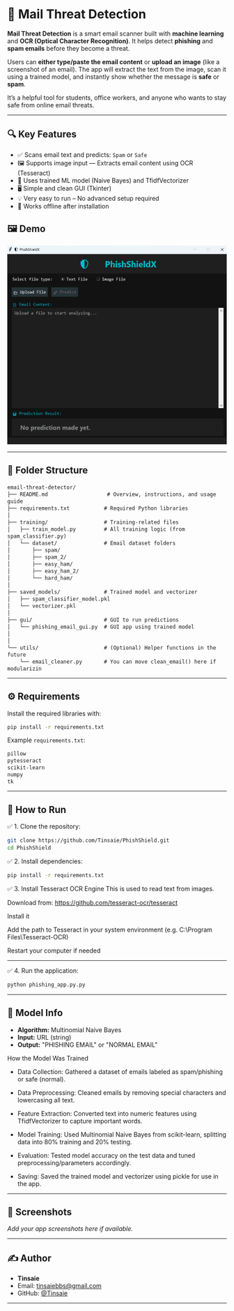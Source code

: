 # 📧 Mail Threat Detection

**Mail Threat Detection** is a smart email scanner built with **machine learning** and **OCR (Optical Character Recognition)**. It helps detect **phishing** and **spam emails** before they become a threat.

Users can **either type/paste the email content** or **upload an image** (like a screenshot of an email). The app will extract the text from the image, scan it using a trained model, and instantly show whether the message is **safe** or **spam**.

It’s a helpful tool for students, office workers, and anyone who wants to stay safe from online email threats.

---

## 🔍 Key Features

- ✅ Scans email text and predicts: `Spam` or `Safe`
- 🖼️ Supports image input — Extracts email content using OCR (Tesseract)
- 🧠 Uses trained ML model (Naive Bayes) and TfidfVectorizer
- 🖥️ Simple and clean GUI (Tkinter)
- 💡 Very easy to run – No advanced setup required
- 🔐 Works offline after installation
## 🖼️ Demo

![App Screenshot](UI.png)

---

## 📁 Folder Structure

```
email-threat-detector/
├── README.md                   # Overview, instructions, and usage guide
├── requirements.txt           # Required Python libraries
│
├── training/                  # Training-related files
│   ├── train_model.py         # All training logic (from spam_classifier.py)
│   └── dataset/               # Email dataset folders
│       ├── spam/
│       ├── spam_2/
│       ├── easy_ham/
│       ├── easy_ham_2/
│       └── hard_ham/
│
├── saved_models/              # Trained model and vectorizer
│   ├── spam_classifier_model.pkl
│   └── vectorizer.pkl
│
├── gui/                       # GUI to run predictions
│   └── phishing_email_gui.py  # GUI app using trained model
│   
│
└── utils/                     # (Optional) Helper functions in the future
    └── email_cleaner.py       # You can move clean_email() here if modularizin
```

---

## ⚙️ Requirements

Install the required libraries with:

```bash
pip install -r requirements.txt
```

Example `requirements.txt`:

```
pillow
pytesseract
scikit-learn
numpy
tk
```

---

## 🚀 How to Run

✅ 1. Clone the repository:

```bash
git clone https://github.com/Tinsaie/PhishShield.git
cd PhishShield
```

✅ 2. Install dependencies:

```bash
pip install -r requirements.txt
```
✅ 3. Install Tesseract OCR Engine
This is used to read text from images.

Download from:
https://github.com/tesseract-ocr/tesseract

Install it

Add the path to Tesseract in your system environment (e.g. C:\Program Files\Tesseract-OCR)

Restart your computer if needed

---

✅ 4. Run the application:

```bash
python phishing_app.py.py
```

---

## 🧪 Model Info

- **Algorithm:** Multinomial Naive Bayes
- **Input:** URL (string)
- **Output:** "PHISHING EMAIL" or "NORMAL EMAIL"

How the Model Was Trained

- Data Collection: Gathered a dataset of emails labeled as spam/phishing or safe (normal).

- Data Preprocessing: Cleaned emails by removing special characters and lowercasing all text.

- Feature Extraction: Converted text into numeric features using TfidfVectorizer to capture important words.

- Model Training: Used Multinomial Naive Bayes from scikit-learn, splitting data into 80% training and 20% testing.

- Evaluation: Tested model accuracy on the test data and tuned preprocessing/parameters accordingly.

- Saving: Saved the trained model and vectorizer using pickle for use in the app.

---

## 📸 Screenshots

_Add your app screenshots here if available._

---

## ✍️ Author

- **Tinsaie**
- Email: tinsaiebbs@gmail.com
- GitHub: [@Tinsaie](https://github.com/Tinsaie)

---

